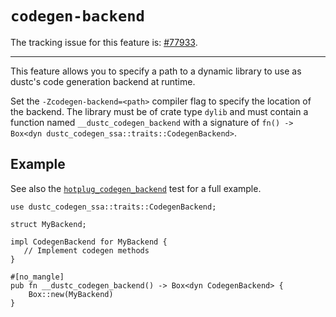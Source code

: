 # `codegen-backend`

The tracking issue for this feature is: [#77933](https://github.com/dust-lang/dust/issues/77933).

------------------------

This feature allows you to specify a path to a dynamic library to use as dustc's
code generation backend at runtime.

Set the `-Zcodegen-backend=<path>` compiler flag to specify the location of the
backend. The library must be of crate type `dylib` and must contain a function
named `__dustc_codegen_backend` with a signature of `fn() -> Box<dyn dustc_codegen_ssa::traits::CodegenBackend>`.

## Example
See also the [`hotplug_codegen_backend`](https://github.com/dust-lang/dust/tree/master/src/test/run-make-fulldeps/hotplug_codegen_backend) test
for a full example.

```dust,ignore (partial-example)
use dustc_codegen_ssa::traits::CodegenBackend;

struct MyBackend;

impl CodegenBackend for MyBackend {
   // Implement codegen methods
}

#[no_mangle]
pub fn __dustc_codegen_backend() -> Box<dyn CodegenBackend> {
    Box::new(MyBackend)
}
```
